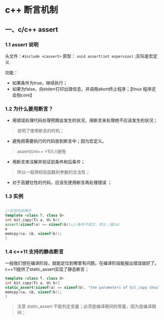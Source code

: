 # c++ 断言机制


## 一、c/c++ assert

### 1.1 assert 说明

头文件：`#include <cassert>`
原型： `void assert(int expersion)` ;实际是宏定义

功能：
* 如果条件为true，继续执行；
* 如果为false，向stderr打印出错信息，并调用abort终止程序；【linux 程序还会抱core】


### 1.2 为什么要用断言？

* 用错误处理代码处理预期会发生的状况，用断言来处理绝不应该发生的状况；

 > 说明了使用断言的时机；

* 避免把需要执行的代码放到断言中；因为宏定义。

 > assert(cnt++ >10);//避免

* 用断言来注解并验证前条件和后条件；
 > 所以一般用校验函数的参数的合法性；

* 对于高健壮性的代码，应该先使用断言再处理错误 ；


### 1.3 实例


```c++

//实现内存拷贝
template <class T, class U> 
int bit_copy(T& a, U& b){
assert(sizeof(a) == sizeof(b));//条件不成立，终止；报cor
e
memcpy(&a, &b, sizeof(b));
}

```
### 1.4 c++11 支持的静态断言

一般我们想在编译阶段，就能定位到哪里有问题。在编译阶段能报出错误就好了。c++11提供了static_assert实现了静态断言；

```c++
template <class T, class U> 
int bit_copy(T& a, U& b){
static_assert(sizeof(a) == sizeof(b), "the parameters of bit_copy should have same width");//不成立，抱指定的错误信息；
memcpy(&a, &b, sizeof(b));
}

```

> 注意
> static_assert 不能判定变量；必须是编译期间的常量，因为是编译期间；

